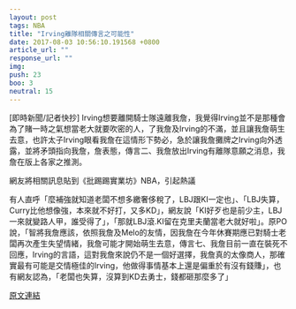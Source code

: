 ```yaml
---
layout: post
tags: NBA
title: "Irving離隊相關傳言之可能性"
date: 2017-08-03 10:56:10.191568 +0800
article_url: ""
response_url: ""
img: 
push: 23
boo: 3
neutral: 15
---
```


[即時新聞/記者快抄] Irving想要離開騎士隊遠離我詹，我覺得Irving並不是那種會為了賭一時之氣想當老大就要吹密的人，了我詹及Irving的不滿，並且讓我詹萌生去意，也許太子Irving眼看我詹在這情形下勢必，急於讓我詹攤牌之Irving向外透露，並將矛頭指向我詹，詹表態，傳言二、我詹放出Irving有離隊意願之消息，我詹在版上各家之推測。

網友將相關訊息貼到《批踢踢實業坊》NBA，引起熱議

有人直呼「麼補強就知道老闆不想多繳奢侈稅了，LBJ跟KI一定也」、「LBJ失算，Curry比他想像強，本來就不好打，又多KD」，網友說「KI好歹也是前少主，LBJ一來就變路人甲，誰受得了」，「那就LBJ滾.KI留在克里夫蘭當老大就好啦」。原PO說，「智將我詹應該，依照我詹及Melo的友情，因我詹在今年休賽期應已對騎士老闆再次產生失望情緒，我詹可能才開始萌生去意，傳言七、我詹目前一直在裝死不回應，Irving的言語，這對我詹來說仍不是一個好選擇，我詹真的太像商人，那確實最有可能是交情極佳的Irving，他做得事情基本上還是偏重於有沒有錢賺」，也有網友認為，「老闆也失算，沒算到KD去勇士，錢都砸那麼多了」

<a href = "https://www.ptt.cc/bbs/NBA/M.1500987960.A.239.html">原文連結</a>

